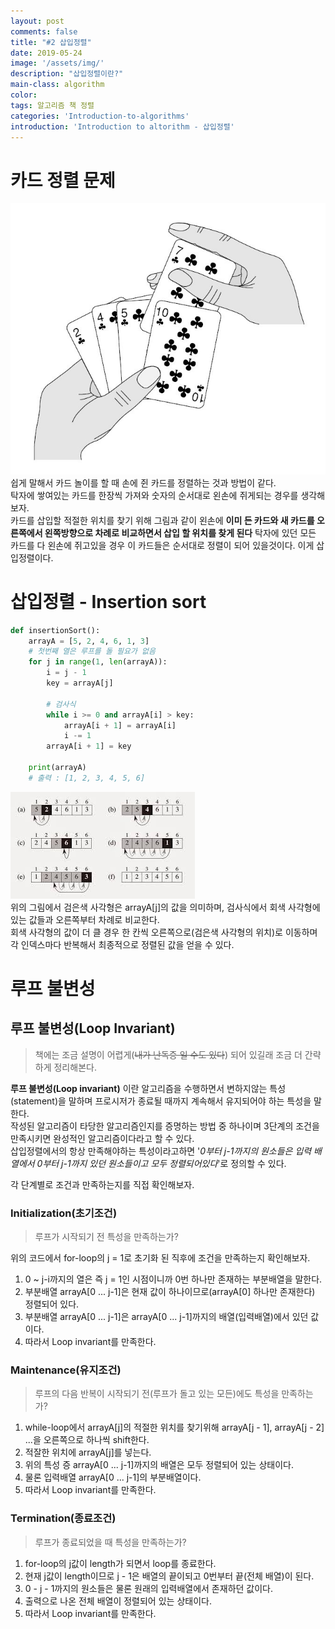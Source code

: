 ```yaml
---
layout: post
comments: false
title: "#2 삽입정렬"
date: 2019-05-24
image: '/assets/img/'
description: "삽입정렬이란?"
main-class: algorithm
color:
tags: 알고리즘 책 정렬
categories: 'Introduction-to-algorithms'
introduction: 'Introduction to altorithm - 삽입정렬'
---
```

# 카드 정렬 문제
![Insertion-Sort-Example](/assets/img/posts/algorithm/part2/2-1-1.jpg)
쉽게 말해서 카드 놀이를 할 때 손에 쥔 카드를 정렬하는 것과 방법이 같다.  
탁자에 쌓여있는 카드를 한장씩 가져와 숫자의 순서대로 왼손에 쥐게되는 경우를 생각해보자.  
카드를 삽입할 적절한 위치를 찾기 위해 그림과 같이 왼손에 **이미 든 카드와 새 카드를 오른쪽에서 왼쪽방향으로 차례로 비교하면서 삽입 할 위치를 찾게 된다**
탁자에 있던 모든 카드를 다 왼손에 쥐고있을 경우 이 카드들은 순서대로 정렬이 되어 있을것이다. 이게 삽입정렬이다.

# 삽입정렬 - Insertion sort
```python
def insertionSort():
    arrayA = [5, 2, 4, 6, 1, 3]
    # 첫번째 열은 루프를 돌 필요가 없음
    for j in range(1, len(arrayA)):
        i = j - 1
        key = arrayA[j]
        
        # 검사식
        while i >= 0 and arrayA[i] > key:
            arrayA[i + 1] = arrayA[i]
            i -= 1
        arrayA[i + 1] = key
    
    print(arrayA)
    # 출력 : [1, 2, 3, 4, 5, 6]
```
![Insertion-Sort-Example](/assets/img/posts/algorithm/part2/2-1-2.jpg)   
위의 그림에서 검은색 사각형은 arrayA[j]의 값을 의미하며, 검사식에서 회색 사각형에 있는 값들과 오른쪽부터 차례로 비교한다.  
회색 사각형의 값이 더 클 경우 한 칸씩 오른쪽으로(검은색 사각형의 위치)로 이동하며 각 인덱스마다 반복해서 최종적으로 정렬된 값을 얻을 수 있다.

# 루프 불변성
## 루프 불변성(Loop Invariant)
>책에는 조금 설명이 어렵게(~~내가 난독증 일 수도 있다~~) 되어 있길래 조금 더 간략하게 정리해본다.  

**루프 불변성(Loop invariant)** 이란 알고리즘을 수행하면서 변하지않는 특성(statement)을 말하며 프로시저가 종료될 때까지 계속해서 유지되어야 하는 특성을 말한다.  
작성된 알고리즘이 타당한 알고리즘인지를 증명하는 방법 중 하나이며 3단계의 조건을 만족시키면 완성적인 알고리즘이다라고 할 수 있다.  
삽입정렬에서의 항상 만족해야하는 특성이라고하면 '*0부터 j-1까지의 원소들은 입력 배열에서 0부터 j-1까지 있던 원소들이고 모두 정렬되어있다*'로 정의할 수 있다.  

각 단계별로 조건과 만족하는지를 직접 확인해보자.

### Initialization(초기조건)
>루프가 시작되기 전 특성을 만족하는가?

위의 코드에서 for-loop의 j = 1로 초기화 된 직후에 조건을 만족하는지 확인해보자.
1. 0 ~ j-i까지의 열은 즉 j = 1인 시점이니까 0번 하나만 존재하는 부분배열을 말한다.  
2. 부분배열 arrayA[0 ... j-1]은 현재 값이 하나이므로(arrayA[0] 하나만 존재한다) 정렬되어 있다.
3. 부분배열 arrayA[0 ... j-1]은 arrayA[0 ... j-1]까지의 배열(입력배열)에서 있던 값이다.
4. 따라서 Loop invariant를 만족한다.

### Maintenance(유지조건)
>루프의 다음 반복이 시작되기 전(루프가 돌고 있는 모든)에도 특성을 만족하는가?

1. while-loop에서 arrayA[j]의 적절한 위치를 찾기위해 arrayA[j - 1], arrayA[j - 2] ...을 오른쪽으로 하나씩 shift한다.
2. 적잘한 위치에 arrayA[j]를 넣는다.
3. 위의 특성 증 arrayA[0 ... j-1]까지의 배열은 모두 정렬되어 있는 상태이다.
4. 물론 입력배열 arrayA[0 ... j-1]의 부분배열이다.
5. 따라서 Loop invariant를 만족한다.

### Termination(종료조건)
>루프가 종료되었을 때 특성을 만족하는가?

1. for-loop의 j값이 length가 되면서 loop를 종료한다.
2. 현재 j값이 length이므로 j - 1은 배열의 끝이되고 0번부터 끝(전체 배열)이 된다.
3. 0 - j - 1까지의 원소들은 물론 원래의 입력배열에서 존재하던 값이다.
4. 출력으로 나온 전체 배열이 정렬되어 있는 상태이다.
5. 따라서 Loop invariant를 만족한다.

